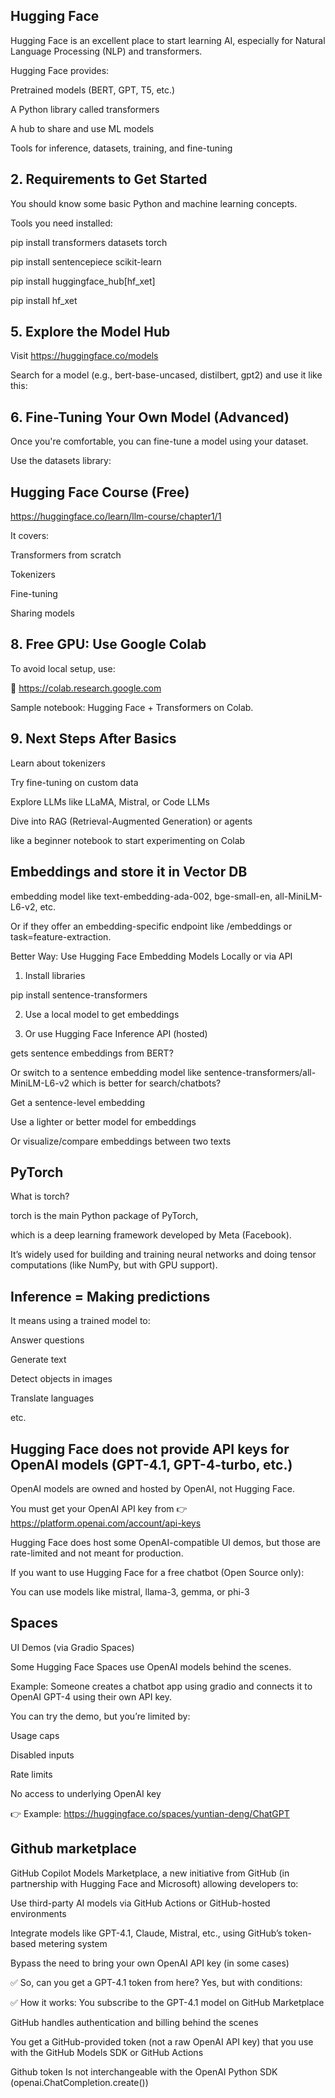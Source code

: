## Hugging Face
Hugging Face is an excellent place to start learning AI, especially for Natural Language Processing (NLP) and transformers.

Hugging Face provides:

Pretrained models (BERT, GPT, T5, etc.)

A Python library called transformers

A hub to share and use ML models

Tools for inference, datasets, training, and fine-tuning

## 2. Requirements to Get Started
You should know some basic Python and machine learning concepts.

Tools you need installed:

pip install transformers datasets torch

pip install sentencepiece scikit-learn

pip install huggingface_hub[hf_xet]

pip install hf_xet

## 5. Explore the Model Hub
Visit https://huggingface.co/models

Search for a model (e.g., bert-base-uncased, distilbert, gpt2) and use it like this:

## 6. Fine-Tuning Your Own Model (Advanced)
Once you're comfortable, you can fine-tune a model using your dataset.

Use the datasets library:

## Hugging Face Course (Free)

https://huggingface.co/learn/llm-course/chapter1/1

It covers:

Transformers from scratch

Tokenizers

Fine-tuning

Sharing models

## 8. Free GPU: Use Google Colab
To avoid local setup, use:

📎 https://colab.research.google.com

Sample notebook: Hugging Face + Transformers on Colab.

## 9. Next Steps After Basics
Learn about tokenizers

Try fine-tuning on custom data

Explore LLMs like LLaMA, Mistral, or Code LLMs

Dive into RAG (Retrieval-Augmented Generation) or agents

like a beginner notebook to start experimenting on Colab

## Embeddings and store it in Vector DB

embedding model like text-embedding-ada-002, bge-small-en, all-MiniLM-L6-v2, etc.

Or if they offer an embedding-specific endpoint like /embeddings or task=feature-extraction.

Better Way: Use Hugging Face Embedding Models Locally or via API

1. Install libraries

pip install sentence-transformers

2. Use a local model to get embeddings

3. Or use Hugging Face Inference API (hosted)

gets sentence embeddings from BERT?

Or switch to a sentence embedding model like sentence-transformers/all-MiniLM-L6-v2 which is better for search/chatbots?

Get a sentence-level embedding

Use a lighter or better model for embeddings

Or visualize/compare embeddings between two texts

## PyTorch

What is torch?

torch is the main Python package of PyTorch,

which is a deep learning framework developed by Meta (Facebook). 

It’s widely used for building and training neural networks and doing tensor computations (like NumPy, but with GPU support).

## Inference = Making predictions
It means using a trained model to:

Answer questions

Generate text

Detect objects in images

Translate languages

etc.

## Hugging Face does not provide API keys for OpenAI models (GPT-4.1, GPT-4-turbo, etc.)
OpenAI models are owned and hosted by OpenAI, not Hugging Face.

You must get your OpenAI API key from 👉 https://platform.openai.com/account/api-keys

Hugging Face does host some OpenAI-compatible UI demos, but those are rate-limited and not meant for production.

If you want to use Hugging Face for a free chatbot (Open Source only):

You can use models like mistral, llama-3, gemma, or phi-3

## Spaces

UI Demos (via Gradio Spaces)

Some Hugging Face Spaces use OpenAI models behind the scenes.

Example: Someone creates a chatbot app using gradio and connects it to OpenAI GPT-4 using their own API key.

You can try the demo, but you’re limited by:

Usage caps

Disabled inputs

Rate limits

No access to underlying OpenAI key

👉 Example:
https://huggingface.co/spaces/yuntian-deng/ChatGPT

## Github marketplace

GitHub Copilot Models Marketplace, a new initiative from GitHub (in partnership with Hugging Face and Microsoft) allowing developers to:

Use third-party AI models via GitHub Actions or GitHub-hosted environments

Integrate models like GPT-4.1, Claude, Mistral, etc., using GitHub’s token-based metering system

Bypass the need to bring your own OpenAI API key (in some cases)

✅ So, can you get a GPT-4.1 token from here?
Yes, but with conditions:

✅ How it works:
You subscribe to the GPT-4.1 model on GitHub Marketplace

GitHub handles authentication and billing behind the scenes

You get a GitHub-provided token (not a raw OpenAI API key) that you use with the GitHub Models SDK or GitHub Actions

Github token Is not interchangeable with the OpenAI Python SDK (openai.ChatCompletion.create())

